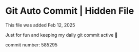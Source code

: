 # Git Auto Commit | Hidden File

This file was added Feb 12, 2025

Just for fun and keeping my daily git commit active 🤪

commit number: 585295
